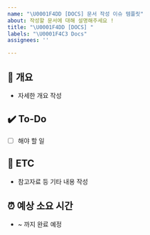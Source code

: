 ```yaml
---
name: "\U0001F4DD [DOCS] 문서 작성 이슈 템플릿"
about: 작성할 문서에 대해 설명해주세요 !
title: "\U0001F4DD [DOCS] "
labels: "\U0001F4C3 Docs"
assignees: ''

---
```


## 📝 개요
- 자세한 개요 작성

## ✔️ To-Do
- [ ] 해야 할 일

## 👀 ETC
- 참고자료 등 기타 내용 작성

## ⏰ 예상 소요 시간
- ~ 까지 완료 예정
